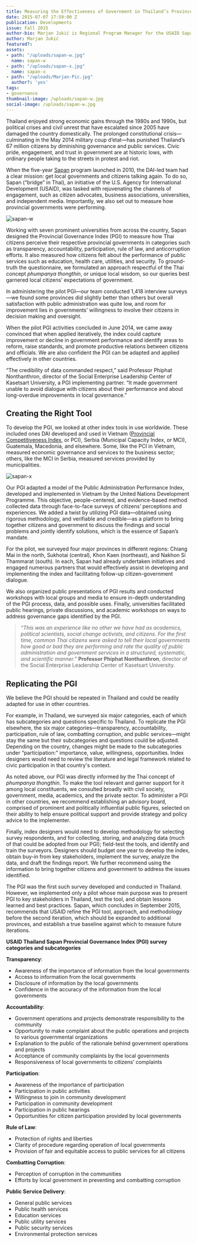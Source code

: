 ```yaml
---
title: Measuring the Effectiveness of Government in Thailand’s Provinces
date: 2015-07-07 17:59:00 Z
publication: Developments
issue: Fall 2015
author-bio: Marjan Jukić is Regional Program Manager for the USAID Sapan Program.
author: Marjan Jukić
featured?: 
assets:
- path: "/uploads/sapan-w.jpg"
  name: sapan-w
- path: "/uploads/sapan-x.jpg"
  name: sapan-x
- path: "/uploads/Marjan-Pic.jpg"
  author?: 'yes'
tags:
- governance
thumbnail-image: /uploads/sapan-w.jpg
social-image: /uploads/sapan-w.jpg
---
```


Thailand enjoyed strong economic gains through the 1980s and 1990s, but political crises and civil unrest that have escalated since 2005 have damaged the country domestically. The prolonged constitutional crisis—culminating in the May 2014 military coup d’etat—has punished Thailand’s 67 million citizens by diminishing governance and public services. Civic pride, engagement, and trust in government are at historic lows, with ordinary people taking to the streets in protest and riot.




When the five-year [Sapan](http://dai.com/our-work/projects/thailand%E2%80%94sapan) program launched in 2010, the DAI-led team had a clear mission: get local governments and citizens talking again. To do so, Sapan (“bridge” in Thai), an initiative of the U.S. Agency for International Development (USAID), was tasked with rejuvenating the channels of engagement, such as citizen advocates, business associations, universities, and independent media. Importantly, we also set out to measure how provincial governments were performing.

![sapan-w](/uploads/sapan-w.jpg "Presentation of PGI results to key governance stakeholders in Nakhon Si Thammarat.") 

Working with seven prominent universities from across the country, Sapan designed the Provincial Governance Index (PGI) to measure how Thai citizens perceive their respective provincial governments in categories such as transparency, accountability, participation, rule of law, and anticorruption efforts. It also measured how citizens felt about the performance of public services such as education, health care, utilities, and security. To ground-truth the questionnaire, we formulated an approach respectful of the Thai concept *phumpanya thongthin*, or unique local wisdom, so our queries best garnered local citizens’ expectations of government.

In administering the pilot PGI—our team conducted 1,418 interview surveys—we found some provinces did slightly better than others but overall satisfaction with public administration was quite low, and room for improvement lies in governments’ willingness to involve their citizens in decision making and oversight.

When the pilot PGI activities concluded in June 2014, we came away convinced that when applied iteratively, the index could capture improvement or decline in government performance and identify areas to reform, raise standards, and promote productive relations between citizens and officials. We are also confident the PGI can be adapted and applied effectively in other countries.

“The credibility of data commanded respect,” said Professor Phiphat Nonthanthron, director of the Social Enterprise Leadership Center of Kasetsart University, a PGI implementing partner. “It made government unable to avoid dialogue with citizens about their performance and about long-overdue improvements in local governance.”

## Creating the Right Tool ##

To develop the PGI, we looked at other index tools in use worldwide. These included ones DAI developed and used in Vietnam ([Provincial Competitiveness Index](http://dai-global-developments.com/articles/doing-more-with-doing-business-vietnam-provincial-competitiveness-index/), or PCI), Serbia (Municipal Capacity Index, or MCI), Guatemala, Macedonia, and elsewhere. Some, like the PCI in Vietnam, measured economic governance and services to the business sector; others, like the MCI in Serbia, measured services provided by municipalities.

![sapan-x](/uploads/sapan-x.jpg "First PGI Advisory Board meeting in Bangkok.") 

Our PGI adapted a model of the Public Administration Performance Index, developed and implemented in Vietnam by the United Nations Development Programme. This objective, people-centered, and evidence-based method collected data through face-to-face surveys of citizens’ perceptions and experiences. We added a twist by utilizing PGI data—obtained using rigorous methodology, and verifiable and credible—as a platform to bring together citizens and government to discuss the findings and social problems and jointly identify solutions, which is the essence of Sapan’s mandate. 

For the pilot, we surveyed four major provinces in different regions: Chiang Mai in the north, Sukhotai (central), Khon Kaen (northeast), and Nakhon Si Thammarat (south). In each, Sapan had already undertaken initiatives and engaged numerous partners that would effectively assist in developing and implementing the index and facilitating follow-up citizen-government dialogue.

We also organized public presentations of PGI results and conducted workshops with local groups and media to ensure in-depth understanding of the PGI process, data, and possible uses. Finally, universities facilitated public hearings, private discussions, and academic workshops on ways to address governance gaps identified by the PGI. 

> *“This was an experience like no other we have had as academics, political scientists, social change activists, and citizens. For the first time, common Thai citizens were asked to tell their local governments how good or bad they are performing and rate the quality of public administration and government services in a structured, systematic, and scientific manner.”* **Professor Phiphat Nonthanthron**, director of the Social Enterprise Leadership Center of Kasetsart University.

## Replicating the PGI ##

We believe the PGI should be repeated in Thailand and could be readily adapted for use in other countries.

For example, in Thailand, we surveyed six major categories, each of which has subcategories and questions specific to Thailand. To replicate the PGI elsewhere, the six major categories—transparency, accountability, participation, rule of law, combatting corruption, and public services—might stay the same but their subcategories and questions could be adjusted. Depending on the country, changes might be made to the subcategories under “participation:” importance, value, willingness, opportunities. Index designers would need to review the literature and legal framework related to civic participation in that country's context. 

As noted above, our PGI was directly informed by the Thai concept of *phumpanya thongthin*. To make the tool relevant and garner support for it among local constituents, we consulted broadly with civil society, government, media, academics, and the private sector. To administer a PGI in other countries, we recommend establishing an advisory board, comprised of prominent and politically influential public figures, selected on their ability to help ensure political support and provide strategy and policy advice to the implementer. 

Finally, index designers would need to develop methodology for selecting survey respondents, and for collecting, storing, and analyzing data (much of that could be adopted from our PGI); field-test the tools, and identify and train the surveyors. Designers should budget one year to develop the index, obtain buy-in from key stakeholders, implement the survey, analyze the data, and draft the findings report. We further recommend using the information to bring together citizens and government to address the issues identified.

The PGI was the first such survey developed and conducted in Thailand. However, we implemented only a pilot whose main purpose was to present PGI to key stakeholders in Thailand, test the tool, and obtain lessons learned and best practices. Sapan, which concludes in September 2015, recommends that USAID refine the PGI tool, approach, and methodology before the second iteration, which should be expanded to additional provinces, and establish a true baseline against which to measure future iterations.

<aside><p><strong>USAID Thailand Sapan Provincial Governance Index (PGI) survey categories and subcategories</strong></p>
<p><strong>Transparency</strong>:</p>
<ul>
<li>Awareness of the importance of information from the local governments</li>
<li>Access to information from the local governments</li>
<li>Disclosure of information by the local governments</li>
<li>Confidence in the accuracy of the information from the local governments</li>
</ul>
<p><strong>Accountability</strong>:</p>
<ul>
<li>Government operations and projects demonstrate responsibility to the community</li>
<li>Opportunity to make complaint about the public operations and projects to various governmental organizations</li>
<li>Explanation to the public of the rationale behind government operations and projects</li>
<li>Acceptance of community complaints by the local governments</li>
<li>Responsiveness of local governments to citizens’ complaints</li>
</ul>
<p><strong>Participation</strong>:</p>
<ul>
<li>Awareness of the importance of participation</li>
<li>Participation in public activities</li>
<li>Willingness to join in community development</li>
<li>Participation in community development</li>
<li>Participation in public hearings</li>
<li>Opportunities for citizen participation provided by local governments</li>
</ul>
<p><strong>Rule of Law</strong>:</p>
<ul>
<li>Protection of rights and liberties</li>
<li>Clarity of procedure regarding operation of local governments</li>
<li>Provision of fair and equitable access to public services for all citizens</li>
</ul>
<p><strong>Combatting Corruption</strong>:</p>
<ul>
<li>Perception of corruption in the communities</li>
<li>Efforts by local government in preventing and combatting corruption</li>
</ul>
<p><strong>Public Service Delivery</strong>:</p>
<ul>
<li>General public services</li>
<li>Public health services</li>
<li>Education services</li>
<li>Public utility services</li>
<li>Public security services</li>
<li>Environmental protection services</li>
</ul>
</aside>
